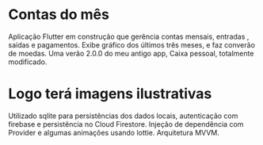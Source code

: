 # Contas do mês

Aplicação Flutter em construção que gerência contas mensais, entradas , saídas e pagamentos. Exibe gráfico dos últimos três meses, e faz converão de moedas. Uma verão 2.0.0 do meu antigo app, Caixa pessoal, totalmente modificado.

# Logo terá imagens ilustrativas

Utilizado sqlite para persistências dos dados locais, autenticação com firebase e persistência no Cloud Firestore.
Injeção de dependência com Provider e algumas animações usando lottie. Arquitetura MVVM.  
